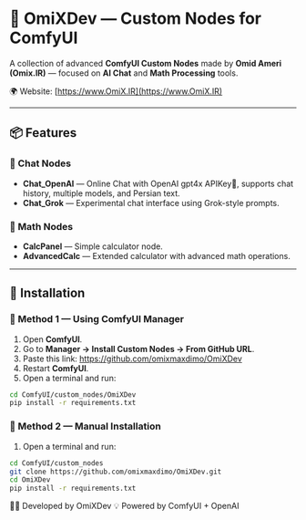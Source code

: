 # 👾 OmiXDev — Custom Nodes for ComfyUI

A collection of advanced **ComfyUI Custom Nodes** made by **Omid Ameri (Omix.IR)** — focused on **AI Chat** and **Math Processing** tools.

🌍 Website: [https://www.OmiX.IR](https://www.OmiX.IR)

---

## 📦 Features

### 💬 Chat Nodes
- **Chat_OpenAI** — Online Chat with OpenAI gpt4x APIKey🔑, supports chat history, multiple models, and Persian text.
- **Chat_Grok** — Experimental chat interface using Grok-style prompts.

### 🧮 Math Nodes
- **CalcPanel** — Simple calculator node.
- **AdvancedCalc** — Extended calculator with advanced math operations.

---

## 🧰 Installation

### 🔹 Method 1 — Using ComfyUI Manager
1. Open **ComfyUI**.
2. Go to **Manager → Install Custom Nodes → From GitHub URL**.
3. Paste this link:
   https://github.com/omixmaxdimo/OmiXDev
4. Restart **ComfyUI**.
5. Open a terminal and run:
```bash
cd ComfyUI/custom_nodes/OmiXDev
pip install -r requirements.txt
```
### 🔹 Method 2 — Manual Installation
1. Open a terminal and run:
```bash
cd ComfyUI/custom_nodes
git clone https://github.com/omixmaxdimo/OmiXDev.git
cd OmiXDev
pip install -r requirements.txt
```
🧑‍💻 Developed by OmiXDev
💡 Powered by ComfyUI + OpenAI
